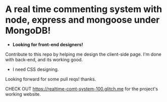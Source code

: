 # A real time commenting system with node, express and mongoose under MongoDB! 
- **Looking for front-end designers!**

Contribute to this repo by helping me design the client-side page. I'm done with back-end, and its working good.
- I need CSS designing.

Looking forward for some pull reqs! thanks.


CHECK OUT https://realtime-comt-system-100.glitch.me for the project's working website.

